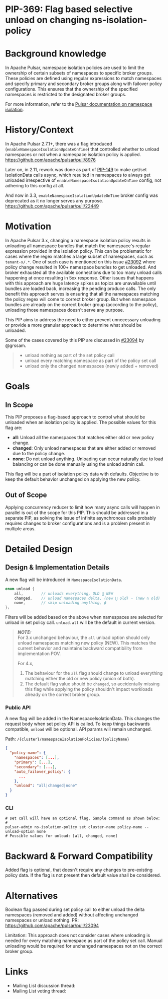 # PIP-369: Flag based selective unload on changing ns-isolation-policy 

# Background knowledge

In Apache Pulsar, namespace isolation policies are used to limit the ownership of certain subsets of namespaces to specific broker groups. 
These policies are defined using regular expressions to match namespaces and specify primary and secondary broker groups along with failover policy configurations. 
This ensures that the ownership of the specified namespaces is restricted to the designated broker groups.

For more information, refer to the [Pulsar documentation on namespace isolation](https://pulsar.apache.org/docs/next/administration-isolation/#isolation-levels).

# History/Context
In Apache Pulsar 2.7.1+, there was a flag introduced (`enableNamespaceIsolationUpdateOnTime`) that controlled whether to unload namespaces or not when a namespace isolation policy is applied. https://github.com/apache/pulsar/pull/8976

Later on, in 2.11, rework was done as part of [PIP-149](https://github.com/apache/pulsar/issues/14365) to make get/set isolationData calls async, 
which resulted in namespaces to always get unloaded irrespective of `enableNamespaceIsolationUpdateOnTime` config, not adhering to this config at all.

And now in 3.3, `enableNamespaceIsolationUpdateOnTime` broker config was deprecated as it no longer serves any purpose. https://github.com/apache/pulsar/pull/22449

# Motivation

In Apache Pulsar 3.x, changing a namespace isolation policy results in unloading all namespace bundles that match the namespace's regular expression provided in the isolation policy.
This can be problematic for cases where the regex matches a large subset of namespaces, such as `tenant-x/.*`. 
One of such case is mentioned on this issue [#23092](https://github.com/apache/pulsar/issues/23092) where policy change resulted in 100+ namespace bundles to get unloaded.
And broker exhausted all the available connections due to too many unload calls happening at once resulting in 5xx response.
Other issues that happens with this approach are huge latency spikes as topics are unavailable until bundles are loaded back, increasing the pending produce calls.
The only benefit this approach serves is ensuring that all the namespaces matching the policy regex will come to correct broker group. 
But when namespace bundles are already on the correct broker group (according to the policy), unloading those namespaces doesn't serve any purpose.

This PIP aims to address the need to either prevent unnecessary unloading or provide a more granular approach to determine what should be unloaded.

Some of the cases covered by this PIP are discussed in [#23094](https://github.com/apache/pulsar/issues/23094) by @grssam.
> - unload nothing as part of the set policy call
> - unload every matching namespace as part of the policy set call
> - unload only the changed namespaces (newly added + removed)

# Goals

## In Scope
This PIP proposes a flag-based approach to control what should be unloaded when an isolation policy is applied.
The possible values for this flag are:
- **all**: Unload all the namespaces that matches either old or new policy change.
- **changed**: Only unload namespaces that are either added or removed due to the policy change.
- **none**: Do not unload anything. Unloading can occur naturally due to load balancing or can be done manually using the unload admin call.

This flag will be a part of isolation policy data with defaults. Objective is to keep the default behavior unchanged on applying the new policy.

## Out of Scope

Applying concurrency reducer to limit how many async calls will happen in parallel is out of the scope for this PIP. 
This should be addressed in a separate PIP, as solving the issue of infinite asynchronous calls probably requires changes to broker configurations and is a problem present in multiple areas.

# Detailed Design

## Design & Implementation Details

A new flag will be introduced in `NamespaceIsolationData`.

```java
enum unload {
    all,        // unloads everything, OLD ⋃ NEW
    changed,    // unload namespaces delta, (new ⋃ old) - (new ∩ old) 
    none,       // skip unloading anything, ϕ
};
```
Filters will be added based on the above when namespaces are selected for unload in set policy call.
`unload.all` will be the default in current version.

> **_NOTE:_**  
> For 3.x unchanged behaviour, the `all` unload option should only unload namespaces matching new policy (NEW). This matches the current behavior and maintains backward compatibility from implementation POV.
> 
> For 4.x,
> 1. The behaviour for the `all` flag should change to unload everything matching either the old or new policy (union of both).
> 2. The default flag value should be `changed`, so accidentally missing this flag while applying the policy shouldn't impact workloads already on the correct broker group.

### Public API

A new flag will be added in the NamespaceIsolationData. This changes the request body when set policy API is called.
To keep things backwards compatible, `unload` will be optional. API params will remain unchanged.

Path: `/{cluster}/namespaceIsolationPolicies/{policyName}`
```json
{
  "policy-name": {
    "namespaces": [...],
    "primary": [...],
    "secondary": [...],
    "auto_failover_policy": {
      ...
    },
    "unload": "all|changed|none"
  }
}
```

### CLI

```shell
# set call will have an optional flag. Sample command as shown below:
#
pulsar-admin ns-isolation-policy set cluster-name policy-name --unload-option none
# Possible values for unload: [all, changed, none]
```

# Backward & Forward Compatibility

Added flag is optional, that doesn't require any changes to pre-existing policy data. If the flag is not present then default value shall be considered.

# Alternatives

Boolean flag passed during set policy call to either unload the delta namespaces (removed and added) without affecting unchanged namespaces or unload nothing. PR: https://github.com/apache/pulsar/pull/23094

Limitation: This approach does not consider cases where unloading is needed for every matching namespace as part of the policy set call. 
Manual unloading would be required for unchanged namespaces not on the correct broker group.

# Links

<!--
Updated afterwards
-->
* Mailing List discussion thread:
* Mailing List voting thread:
